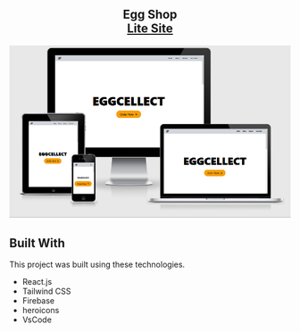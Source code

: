 <h2 align="center">
  Egg Shop<br/>
  <a href="https://egg-shops.web.app" target="_blank">Lite Site</a>
</h2>
<div align="center">
  <img src="https://raw.githubusercontent.com/reazul7/egg-shop/master/src/components/images/view.png" alt="Demo"/>
</div>

## Built With
This project was built using these technologies.

- React.js
- Tailwind CSS
- Firebase
- heroicons
- VsCode
